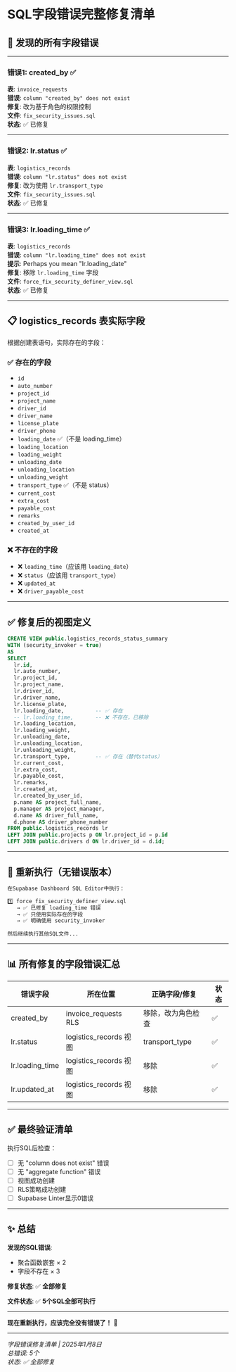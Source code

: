 # SQL字段错误完整修复清单

## 🐛 发现的所有字段错误

---

### 错误1: created_by ✅
**表**: `invoice_requests`  
**错误**: `column "created_by" does not exist`  
**修复**: 改为基于角色的权限控制  
**文件**: `fix_security_issues.sql`  
**状态**: ✅ 已修复

---

### 错误2: lr.status ✅
**表**: `logistics_records`  
**错误**: `column "lr.status" does not exist`  
**修复**: 改为使用 `lr.transport_type`  
**文件**: `fix_security_issues.sql`  
**状态**: ✅ 已修复

---

### 错误3: lr.loading_time ✅
**表**: `logistics_records`  
**错误**: `column "lr.loading_time" does not exist`  
**提示**: Perhaps you mean "lr.loading_date"  
**修复**: 移除 `lr.loading_time` 字段  
**文件**: `force_fix_security_definer_view.sql`  
**状态**: ✅ 已修复

---

## 📋 logistics_records 表实际字段

根据创建表语句，实际存在的字段：

### ✅ 存在的字段
- `id`
- `auto_number`
- `project_id`
- `project_name`
- `driver_id`
- `driver_name`
- `license_plate`
- `driver_phone`
- `loading_date` ✅（不是 loading_time）
- `loading_location`
- `loading_weight`
- `unloading_date`
- `unloading_location`
- `unloading_weight`
- `transport_type` ✅（不是 status）
- `current_cost`
- `extra_cost`
- `payable_cost`
- `remarks`
- `created_by_user_id`
- `created_at`

### ❌ 不存在的字段
- ❌ `loading_time`（应该用 `loading_date`）
- ❌ `status`（应该用 `transport_type`）
- ❌ `updated_at`
- ❌ `driver_payable_cost`

---

## ✅ 修复后的视图定义

```sql
CREATE VIEW public.logistics_records_status_summary 
WITH (security_invoker = true)
AS
SELECT 
  lr.id,
  lr.auto_number,
  lr.project_id,
  lr.project_name,
  lr.driver_id,
  lr.driver_name,
  lr.license_plate,
  lr.loading_date,          -- ✅ 存在
  -- lr.loading_time,       -- ❌ 不存在，已移除
  lr.loading_location,
  lr.loading_weight,
  lr.unloading_date,
  lr.unloading_location,
  lr.unloading_weight,
  lr.transport_type,        -- ✅ 存在（替代status）
  lr.current_cost,
  lr.extra_cost,
  lr.payable_cost,
  lr.remarks,
  lr.created_at,
  lr.created_by_user_id,
  p.name AS project_full_name,
  p.manager AS project_manager,
  d.name AS driver_full_name,
  d.phone AS driver_phone_number
FROM public.logistics_records lr
LEFT JOIN public.projects p ON lr.project_id = p.id
LEFT JOIN public.drivers d ON lr.driver_id = d.id;
```

---

## 🚀 重新执行（无错误版本）

```bash
在Supabase Dashboard SQL Editor中执行：

1️⃣ force_fix_security_definer_view.sql
   → ✅ 已修复 loading_time 错误
   → ✅ 只使用实际存在的字段
   → ✅ 明确使用 security_invoker
   
然后继续执行其他SQL文件...
```

---

## 📊 所有修复的字段错误汇总

| 错误字段 | 所在位置 | 正确字段/修复 | 状态 |
|---------|---------|--------------|------|
| created_by | invoice_requests RLS | 移除，改为角色检查 | ✅ |
| lr.status | logistics_records 视图 | transport_type | ✅ |
| lr.loading_time | logistics_records 视图 | 移除 | ✅ |
| lr.updated_at | logistics_records 视图 | 移除 | ✅ |

---

## ✅ 最终验证清单

执行SQL后检查：

- [ ] 无 "column does not exist" 错误
- [ ] 无 "aggregate function" 错误
- [ ] 视图成功创建
- [ ] RLS策略成功创建
- [ ] Supabase Linter显示0错误

---

## ✨ 总结

**发现的SQL错误**: 
- 聚合函数嵌套 × 2
- 字段不存在 × 3

**修复状态**: ✅ **全部修复**

**文件状态**: ✅ **5个SQL全部可执行**

---

**现在重新执行，应该完全没有错误了！** 🎉

---

*字段错误修复清单 | 2025年1月8日*  
*总错误: 5个*  
*状态: ✅ 全部修复*
